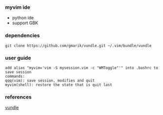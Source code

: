 ### myvim ide
* python ide
* support GBK

### dependencies
```
git clone https://github.com/gmarik/vundle.git ~/.vim/bundle/vundle
```

### user guide
```
add alias "myvim='vim -S mysession.vim -c "WMToggle"'" into .bashrc to save session
commands:
qqq(vim): save session, modifies and quit
myvim(shell): restore the state that is quit last
```

### references
[vundle](http://zuyunfei.com/2013/04/12/killer-plugin-of-vim-vundle/)
